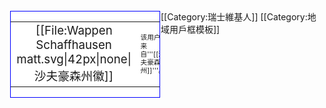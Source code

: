 <div style="float:left;border:solid #0000ff 1px;background-color:#fff;margin:1px">
<table cellspacing="0" style="width:238px;background:#fff"><tr>
<td style="width:45px;height:45px;background:#fff;text-align:center;font-size:14pt">[[File:Wappen Schaffhausen matt.svg|42px|none|沙夫豪森州徽]]</td>
<td style="font-size:8pt;padding:4pt;line-height:1.25em">该用户来自'''[[沙夫豪森州]]'''。</td>
</tr></table></div><includeonly>
[[Category:瑞士維基人]]</includeonly><noinclude>
[[Category:地域用戶框模板]]
</noinclude>